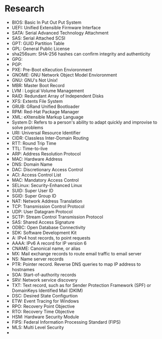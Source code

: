 # Research

- BIOS: Basic In Put Out Put System
- UEFI: Unified Extensible Firmware Interface
- SATA: Serial Advanced Technology Attachment
- SAS: Serial Attached SCSI
- GPT: GUID Partition Table
- GPL: General Public License
- sha256sum: SHA-256 hashes can confirm integrity and authenticity
- GPG:
- PGP:
- PXE: Pre-Boot eXecution Envioronment
- GNOME: GNU Network Object Model Envioronment
- GNU: GNU's Not Unix!
- MBR: Master Boot Record
- LVM : Logical Volume Management
- RAID: Redundant Array of Independent Disks
- XFS: Extents File System
- GRUB: GRand Unified Bootloader
- RPM: Red-Hat Package Manager
- XML: eXtensible Markup Language
- System D: Refers to a person's ability to adapt quickly and improvise to solve problems  
- URI: Universal Resource Identifier
- CIDR: Classless Inter-Domain Routing
- RTT: Round Trip Time
- TTL: Time-to-live
- ARP: Address Resolution Protocol
- MAC: Hardware Address
- DNS: Domain Name
- DAC: Discretionary Access Control
- ACl: Access Control List
- MAC: Mandatory Access Control
- SELinux: Security-Enhanced Linux
- SUID: Super User ID
- SGID: Super Group ID
- NAT: Network Address Translation
- TCP: Transmission Control Protocol
- UDP: User Datagram Protocol
- SCTP: Stream Control Transmission Protocol
- SAS: Shared Access Signature
- ODBC: Open Database Connectivity
- SDK: Software Development Kit
- A: IPv4 host records, to point requests
- AAAA: IPv6 A record for IP version 6
- CNAME: Canonical name, or alias
- MX: Mail exchange records to route email traffic to email server
- NS: Name server records
- PTR: Pointer record. Reverse DNS queries to map IP address to hostnames
- SOA: Start-of-authority records
- SRV: Network service discovery
- TXT: Text record, such as for Sender Protection Framework (SPF) or DomainKeys Identified Mail (DKIM)
- DSC: Desired State Configurtion
- ETW: Event Tracing for Windows
- RPO: Recovery Point Objective
- RTO: Recovery Time Objective
- HSM: Hardware Security Module
- FIPS: Federal Information Processing Standard (FIPS)
- MLS: Multi Level Security
- 
